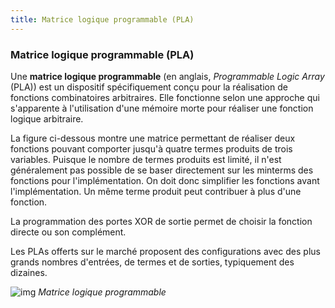 ```yaml
---
title: Matrice logique programmable (PLA)
---
```


### Matrice logique programmable (PLA)


Une **matrice logique programmable** (en
anglais, *Programmable Logic Array* (PLA)) est un dispositif
spécifiquement conçu pour la réalisation de fonctions combinatoires
arbitraires. Elle fonctionne selon une approche qui
s'apparente à l'utilisation d'une mémoire morte pour réaliser une
fonction logique arbitraire.

La figure ci-dessous montre une matrice permettant de réaliser
deux fonctions pouvant comporter jusqu'à quatre termes produits de
trois variables. Puisque le nombre de termes produits est limité, il
n'est généralement pas possible de se baser directement sur les
minterms des fonctions pour l'implémentation. On doit donc simplifier
les fonctions avant l'implémentation. Un même terme produit peut
contribuer à plus d'une fonction.

La programmation des portes XOR de sortie permet de choisir
la fonction directe ou son complément. 

Les PLAs offerts sur le marché proposent des configurations avec des
plus grands nombres d'entrées, de termes et de sorties, typiquement
des dizaines.

![img]({{site.baseurl}}/img/pla.svg "Matrice logique programmable")
*Matrice logique programmable*
